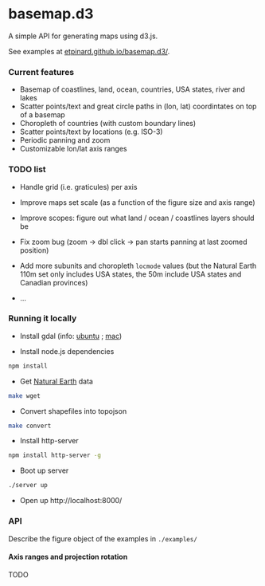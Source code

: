 # basemap.d3

A simple API for generating maps using d3.js.

See examples at [etpinard.github.io/basemap.d3/](http://etpinard.github.io/basemap.d3/).


### Current features

- Basemap of coastlines, land, ocean, countries, USA states, river and lakes
- Scatter points/text and great circle paths in (lon, lat) coordintates on top of a basemap
- Choropleth of countries (with custom boundary lines)
- Scatter points/text by locations (e.g. ISO-3)
- Periodic panning and zoom
- Customizable lon/lat axis ranges

### TODO list

- Handle grid (i.e. graticules) per axis
- Improve maps set scale (as a function of the figure size and axis range)

- Improve scopes: figure out what land / ocean / coastlines layers should be

- Fix zoom bug (zoom -> dbl click -> pan starts panning at last zoomed position)
- Add more subunits and choropleth `locmode` values (but the Natural Earth 110m
  set only includes USA states, the 50m include USA states and Canadian
  provinces)

- ...

### Running it locally

- Install gdal (info:
  [ubuntu](http://www.sarasafavi.com/installing-gdalogr-on-ubuntu.html) ;
  [mac](https://trac.osgeo.org/gdal/wiki/BuildingOnMac))

- Install node.js dependencies
```bash
npm install
```


- Get [Natural Earth](http://www.naturalearthdata.com/downloads/) data
```bash
make wget
```

- Convert shapefiles into topojson
```bash
make convert
```

- Install http-server
```bash
npm install http-server -g
```

- Boot up server
```bash
./server up

```

- Open up http://localhost:8000/

### API

Describe the figure object of the examples in `./examples/`

#### Axis ranges and projection rotation

TODO

